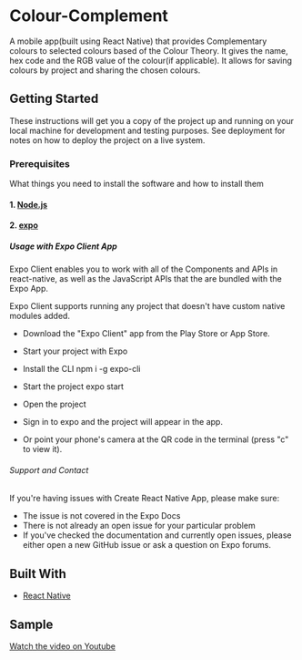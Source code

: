 
# Colour-Complement

A mobile app(built using React Native) that provides Complementary colours to selected colours based of the Colour Theory. It gives the name, hex code and the RGB value of the colour(if applicable). It allows for saving colours by project and sharing the chosen colours.

## Getting Started

These instructions will get you a copy of the project up and running on your local machine for development and testing purposes. See deployment for notes on how to deploy the project on a live system.



### Prerequisites

What things you need to install the software and how to install them

#### 1. [Node.js](https://Nodejs.org)
#### 2. [expo](https://expo.io/)

##### Usage with Expo Client App
Expo Client enables you to work with all of the Components and APIs in react-native, as well as the JavaScript APIs that the are bundled with the Expo App.

Expo Client supports running any project that doesn't have custom native modules added.

* Download the "Expo Client" app from the Play Store or App Store.

* Start your project with Expo

* Install the CLI npm i -g expo-cli

* Start the project expo start

* Open the project

* Sign in to expo and the project will appear in the app.

* Or point your phone's camera at the QR code in the terminal (press "c" to view it).

###### Support and Contact

If you're having issues with Create React Native App, please make sure:

* The issue is not covered in the Expo Docs
* There is not already an open issue for your particular problem
* If you've checked the documentation and currently open issues, please either open a new GitHub issue or ask a question on Expo forums.


## Built With

* [React Native](https://reactnative.dev/)

## Sample

[Watch the video on Youtube](https://www.youtube.com/watch?v=SuKOuQ7U4Zc)
